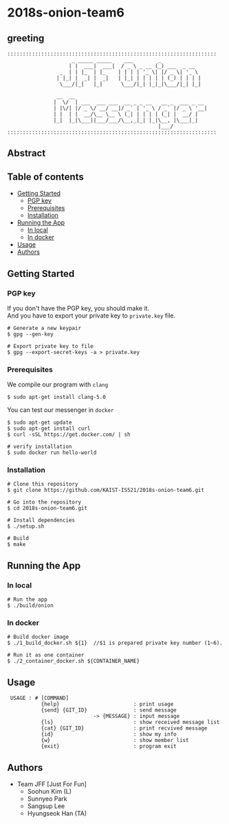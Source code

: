 # 2018s-onion-team6

## greeting
```
::::::::::::::::::::::::::::::::::::::::::::::::::::::::::::::::::::
                     _ _____ _____    ___        _             
                    | |  ___|  ___|  / _ \ _ __ (_) ___  _ __  
                 _  | | |_  | |_    | | | | '_ \| |/ _ \| '_ \ 
                | |_| |  _| |  _|   | |_| | | | | | (_) | | | |
                 \___/|_|   |_|      \___/|_| |_|_|\___/|_| |_|
                                                               
                __  __                                           
               |  \/  | ___  ___ ___  __ _ _ __   __ _  ___ _ __ 
               | |\/| |/ _ \/ __/ __|/ _` | '_ \ / _` |/ _ \ '__|
               | |  | |  __/\__ \__ \ (_| | | | | (_| |  __/ |   
               |_|  |_|\___||___/___/\__,_|_| |_|\__, |\___|_|   
                                                 |___/           
::::::::::::::::::::::::::::::::::::::::::::::::::::::::::::::::::::
```

## Abstract

## Table of contents
* [Getting Started](#getting-started)
  * [PGP key](#gpg-key)
  * [Prerequisites](#prerequisites)
  * [Installation](#installation)
* [Running the App](#getting-started)
  * [In local](#in-local)
  * [In docker](#in-docker)
* [Usage](#usage)
* [Authors](#authors)

## Getting Started

### PGP key

If you don't have the PGP key, you should make it. </br>
And you have to export your private key to `private.key` file.

```
# Generate a new keypair
$ gpg --gen-key

# Export private key to file
$ gpg --export-secret-keys -a > private.key
```

### Prerequisites

We compile our program with `clang`

```
$ sudo apt-get install clang-5.0
```

You can test our messenger in `docker`

```
$ sudo apt-get update
$ sudo apt-get install curl
$ curl -sSL https://get.docker.com/ | sh

# verify installation
$ sudo docker run hello-world
```

### Installation

```
# Clone this repository
$ git clone https://github.com/KAIST-IS521/2018s-onion-team6.git

# Go into the repository
$ cd 2018s-onion-team6.git

# Install dependencies
$ ./setup.sh

# Build 
$ make
```

## Running the App

### In local

```
# Run the app
$ ./build/onion
```

### In docker

```
# Build docker image
$ ./1_build_docker.sh ${1}  //$1 is prepared private key number (1~6).

# Run it as one container
$ ./2_container_docker.sh ${CONTAINER_NAME}
```

## Usage

```
 USAGE : # [COMMAND]
           {help}                        : print usage
           {send} {GIT_ID}               : send message
                            -> {MESSAGE} : input message
           {ls}                          : show received message list
           {cat} {GIT_ID}                : print recvived message
           {id}                          : show my info
           {w}                           : show member list
           {exit}                        : program exit

```

## Authors
 * Team JFF [Just For Fun]
   * Soohun Kim (L)
   * Sunnyeo Park
   * Sangsup Lee
   * Hyungseok Han (TA)
